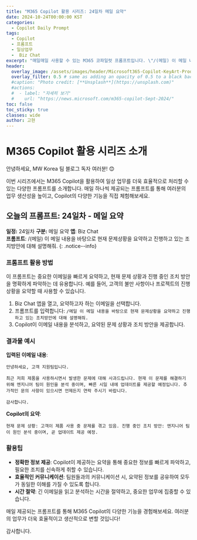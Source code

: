 ```yaml
---
title: "M365 Copilot 활용 시리즈: 24일차 메일 요약"
date: 2024-10-24T00:00:00 KST
categories:
  - Copilot Daily Prompt
tags:
  - Copilot
  - 프롬프트
  - 일상업무
  -  Biz Chat
excerpt: "매일매일 사용할 수 있는 M365 코파일럿 프롬프트입니다. \"/(메일) 이 메일 내용을 바탕으로 현재 문제상황을 요약하고 진행하고 있는 조치방안에 대해 설명해줘.\""
header:
  overlay_image: /assets/images/header/Microsoft365-Copilot-KeyArt-Productivity-6K-01.png
  overlay_filter: 0.5 # same as adding an opacity of 0.5 to a black background
  #caption: "Photo credit: [**Unsplash**](https://unsplash.com)"
  #actions:
  #  - label: "자세히 보기"
  #    url: "https://news.microsoft.com/m365-copilot-Sept-2024/"
toc: false
toc_sticky: true
classes: wide
author: 고현
---
```


# M365 Copilot 활용 시리즈 소개

안녕하세요, MW Korea 팀 블로그 독자 여러분! 😊

이번 시리즈에서는 M365 Copilot을 활용하여 일상 업무를 더욱 효율적으로 처리할 수 있는 다양한 프롬프트를 소개합니다. 매일 하나씩 제공되는 프롬프트를 통해 여러분의 업무 생산성을 높이고, Copilot의 다양한 기능을 직접 체험해보세요.

## 오늘의 프롬프트: 24일차 - 메일 요약

**일정:** 24일차
**구분:** 메일 요약
**앱**: Biz Chat  
**프롬프트**: /(메일) 이 메일 내용을 바탕으로 현재 문제상황을 요약하고 진행하고 있는 조치방안에 대해 설명해줘.
{: .notice--info}

### 프롬프트 활용 방법
이 프롬프트는 중요한 이메일을 빠르게 요약하고, 현재 문제 상황과 진행 중인 조치 방안을 명확하게 파악하는 데 유용합니다. 예를 들어, 고객의 불만 사항이나 프로젝트의 진행 상황을 요약할 때 사용할 수 있습니다.

1. Biz Chat 앱을 열고, 요약하고자 하는 이메일을 선택합니다.
2. 프롬프트를 입력합니다: `/메일 이 메일 내용을 바탕으로 현재 문제상황을 요약하고 진행하고 있는 조치방안에 대해 설명해줘.`
3. Copilot이 이메일 내용을 분석하고, 요약된 문제 상황과 조치 방안을 제공합니다.

### 결과물 예시
**입력된 이메일 내용**:
```
안녕하세요, 고객 지원팀입니다.

최근 저희 제품을 사용하시면서 발생한 문제에 대해 사과드립니다. 현재 이 문제를 해결하기 위해 엔지니어 팀이 원인을 분석 중이며, 빠른 시일 내에 업데이트를 제공할 예정입니다. 추가적인 문의 사항이 있으시면 언제든지 연락 주시기 바랍니다.

감사합니다.
```

**Copilot의 요약**:
```
현재 문제 상황: 고객이 제품 사용 중 문제를 겪고 있음. 진행 중인 조치 방안: 엔지니어 팀이 원인 분석 중이며, 곧 업데이트 제공 예정.
```

### 활용팁
- **정확한 정보 제공**: Copilot이 제공하는 요약을 통해 중요한 정보를 빠르게 파악하고, 필요한 조치를 신속하게 취할 수 있습니다.
- **효율적인 커뮤니케이션**: 팀원들과의 커뮤니케이션 시, 요약된 정보를 공유하여 모두가 동일한 이해를 가질 수 있도록 합니다.
- **시간 절약**: 긴 이메일을 읽고 분석하는 시간을 절약하고, 중요한 업무에 집중할 수 있습니다.

매일 제공되는 프롬프트를 통해 M365 Copilot의 다양한 기능을 경험해보세요. 여러분의 업무가 더욱 효율적이고 생산적으로 변할 것입니다!

감사합니다.

